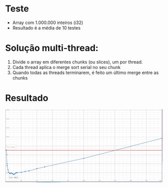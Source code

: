 # Teste
- Array com 1.000.000 inteiros (i32)
- Resultado é a média de 10 testes

# Solução multi-thread:
1. Divide o array em diferentes chunks (ou slices), um por thread.
2. Cada thread aplica o merge sort serial no seu chunk
3. Quando todas as threads terminarem, é feito um último merge entre as chunks

# Resultado
![Graph](/docs/multi-graph.png)
